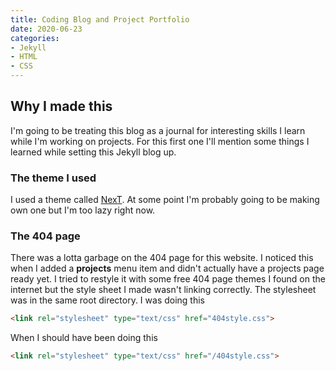 ```yaml
---
title: Coding Blog and Project Portfolio
date: 2020-06-23
categories:
- Jekyll
- HTML
- CSS
---
```

## Why I made this

I'm going to be treating this blog as a journal for interesting skills I learn while I'm working on projects.
For this first one I'll mention some things I learned while setting this Jekyll blog up.

<!-- more -->

### The theme I used

I used a theme called [NexT](https://github.com/Simpleyyt/jekyll-theme-next). At some point I'm probably going to be making own one but I'm too lazy right now.

### The 404 page

There was a lotta garbage on the 404 page for this website. I noticed this when I added a <b>projects</b> menu item and didn't actually have a projects page ready yet.
I tried to restyle it with some free 404 page themes I found on the internet but the style sheet I made wasn't linking correctly. The stylesheet was in the same root directory.
I was doing this
```html
<link rel="stylesheet" type="text/css" href="404style.css">
```
When I should have been doing this
```html
<link rel="stylesheet" type="text/css" href="/404style.css">
```
